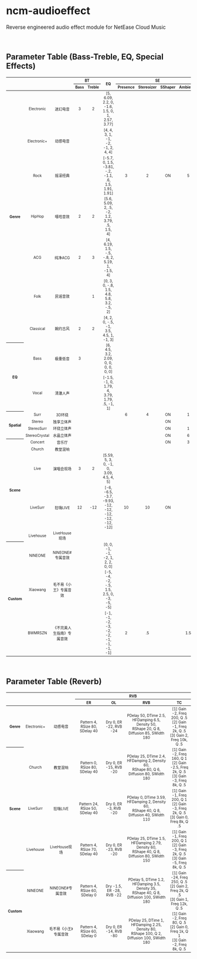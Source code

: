 # ncm-audioeffect
Reverse engineered audio effect module for NetEase Cloud Music

<br>

## Parameter Table (Bass-Treble, EQ, Special Effects)

<table style="overflow-x:scroll">
    <style>
        table {
            font-size: 10px;
        }
        td {
            text-align: center;
        }
    </style>
    <thead>
        <tr>
            <th rowspan=2></th>
            <th rowspan=2></th>
            <th rowspan=2></th>
            <th colspan=2>BT</th>
            <th rowspan=2>EQ</th>
            <th colspan=4>SE</th>
        </tr>
        <tr>
            <th>Bass</th>
            <th>Treble</th>
            <th>Presence</th>
            <th>Stereoizer</th>
            <th>SShaper</th>
            <th>Ambience</th>
        </tr>
    </thead>
    <tbody>
        <tr>
            <th rowspan=7>Genre</th>
            <td>Electronic</td> <td>迷幻电音</td>
            <td>3</td> <td>2</td>
            <td>[5, 6.09, 2.2, 0, -1.6, 1.5, 0, 1, 2.57, 3.77]</td>
            <td></td> <td></td> <td></td> <td></td>
        </tr>
        <tr>
            <td>Electronic+</td> <td>动感电音</td>
            <td></td> <td></td>
            <td>[4, 4, 3, 1, -1, -2, -1, 2, 4, 4]</td>
            <td></td> <td></td> <td></td> <td></td>
        </tr>
        <tr>
            <td>Rock</td> <td>摇滚经典</td>
            <td></td> <td></td>
            <td>[-5.7, 0, 1.5, -3.81, -.2, -1.1, .6, 1.5, 1.91, 1.91]</td>
            <td>3</td> <td>2</td> <td>ON</td> <td>5</td>
        </tr>
        <tr>
            <td>HipHop</td> <td>嘻哈音效</td>
            <td>2</td> <td>2</td>
            <td>[5.6, 5.09, 2, .5, -2, 1.2, 3.79, .5, 1.5, 4]</td>
            <td></td> <td></td> <td></td> <td></td>
        </tr>
        <tr>
            <td>ACG</td> <td>纯净ACG</td>
            <td>2</td> <td>3</td>
            <td>[4, 6.19, 1.5, -.5, -.8, 2, 5.19, 1, -1.5, 4]</td>
            <td></td> <td></td> <td></td> <td></td>
        </tr>
        <tr>
            <td>Folk</td> <td>民谣音效</td>
            <td></td> <td>1</td>
            <td>[0, 3, 0, -.8, 1.5, 4.8, 5.8, 3.2, -.5, 2]</td>
            <td></td> <td></td> <td></td> <td></td>
        </tr>
        <tr>
            <td>Classical</td> <td>婉约古风</td>
            <td>2</td> <td>2</td>
            <td>[4, 2, 0, -.5, -1, 3.5, 4.5, 1, -1, 3]</td>
            <td></td> <td></td> <td></td> <td></td>
        </tr>
        <tr>
            <th rowspan=2>EQ</th>
            <td>Bass</td> <td>极重低音</td>
            <td>3</td> <td></td>
            <td>[6, 4.5, 3.2, 2.09, 0, 0, 0, 0, 0, 0]</td>
            <td></td> <td></td> <td></td> <td></td>
        </tr>
        <tr>
            <td>Vocal</td> <td>清澈人声</td>
            <td></td> <td></td>
            <td>[-1.5, -1, 0, 1.79, 4, 3.79, 1.79, .5, -1, 1]</td>
            <td></td> <td></td> <td></td> <td></td>
        </tr>
        <tr>
            <th rowspan=4>Spatial</th>
            <td>Surr</td> <td>3D环绕</td>
            <td></td> <td></td> <td></td>
            <td>6</td> <td>4</td> <td>ON</td> <td>1</td>
        </tr>
        <tr>
            <td>Stereo</td> <td>独享立体声</td>
            <td></td> <td></td> <td></td>
            <td></td> <td></td> <td>ON</td> <td></td>
        </tr>
        <tr>
            <td>StereoSurr</td> <td>环绕立体声</td>
            <td></td> <td></td> <td></td>
            <td></td> <td></td> <td>ON</td> <td>1</td>
        </tr>
        <tr>
            <td>StereoCrystal</td> <td>水晶立体声</td>
            <td></td> <td></td> <td></td>
            <td></td> <td></td> <td>ON</td> <td>6</td>
        </tr>
        <tr>
            <th rowspan=5>Scene</th>
            <td>Concert</td> <td>音乐厅</td>
            <td></td> <td></td> <td></td>
            <td></td> <td></td> <td>ON</td> <td>3</td>
        </tr>
        <tr>
            <td>Church</td> <td>教堂混响</td>
            <td></td> <td></td>
            <td></td>
            <td></td> <td></td> <td></td> <td></td>
        </tr>
        <tr>
            <td>Live</td> <td>演唱会现场</td>
            <td>3</td> <td>2</td>
            <td>[5.59, 5, 3, 0, -1, 0, 3.09, 4.5, 4, 5]</td>
            <td></td> <td></td> <td></td> <td></td>
        </tr>
        <tr>
            <td>LiveSurr</td> <td>狂嗨LIVE</td>
            <td>12</td> <td>-12</td>
            <td>[-6, -6.5, -3.7, -9.93, -12, -12, -12, -12, -12, -12]</td>
            <td>10</td> <td>10</td> <td>ON</td> <td></td>
        </tr>
        <tr>
            <td>Livehouse</td> <td>LiveHouse现场</td>
            <td></td> <td></td>
            <td></td>
            <td></td> <td></td> <td></td> <td></td>
        </tr>
        <tr>
            <th rowspan=3>Custom</th>
            <td>NINEONE</td> <td>NINEONE#专属音效</td>
            <td></td> <td></td>
            <td>[0, 0, -1, -1, -2, 1, 2, 2, 0, 0]</td>
            <td></td> <td></td> <td></td> <td></td>
        </tr>
        <tr>
            <td>Xiaowang</td> <td>毛不易《小王》专属音效</td>
            <td></td> <td></td>
            <td>[-5, -4, -2, -.5, 1.5, 2.5, 0, -3, -5, -5]</td>
            <td></td> <td></td> <td></td> <td></td>
        </tr>
        <tr>
            <td>BWMRSZN</td> <td>《不完美人生指南》专属音效</td>
            <td></td> <td></td>
            <td>[-1, -1, -2, -3, -2, -2, -1, -1, -1, -1]</td>
            <td>2</td> <td>.5</td> <td></td> <td>1.5</td>
        </tr>
    </tbody>
</table>

<br>

## Parameter Table (Reverb)

<table style="overflow-x:scroll">
    <style>
        table {
            font-size: 10px;
        }
    </style>
    <thead>
        <tr>
            <th rowspan=2></th>
            <th rowspan=2></th>
            <th rowspan=2></th>
            <th colspan=4>RVB</th>
        </tr>
        <tr>
            <th>ER</th>
            <th>OL</th>
            <th>RVB</th>
            <th>TC</th>
        </tr>
    </thead>
    <tbody>
        <tr>
            <th rowspan=1>Genre</th>
            <td>Electronic+</td> <td>动感电音</td>
            <td>Pattern 4, RSize 80, SDelay 40</td>
            <td>Dry 0, ER -22, RVB -24</td>
            <td>
                PDelay 50, DTime 2.5, HFDamping 6.5, Density 50,<br>
                RShape 20, Q 8, Diffusion 85, SWidth 180
            </td>
            <td>
                [1] Gain -2, Freq 200, Q .5<br>
                [2] Gain -1, Freq 2k, Q .5<br>
                [3] Gain 2, Freq 10k, Q .5
            </td>
        </tr>
        <tr>
            <th rowspan=3>Scene</th>
            <td>Church</td> <td>教堂混响</td>
            <td>Pattern 0, RSize 80, SDelay 40</td>
            <td>Dry 0, ER -15, RVB -20</td>
            <td>
                PDelay 25, DTime 2.4, HFDamping 2, Density 60,<br>
                RShape 80, Q 6, Diffusion 80, SWidth 180
            </td>
            <td>
                [1] Gain -2, Freq 160, Q 1<br>
                [2] Gain -2.5, Freq 2k, Q .5<br>
                [3] Gain -3, Freq 8k, Q .5
            </td>
        </tr>
        <tr>
            <td>LiveSurr</td> <td>狂嗨LIVE</td>
            <td>Pattern 24, RSize 50, SDelay 40</td>
            <td>Dry 0, ER -3, RVB -20</td>
            <td>
                PDelay 0, DTime 3.59, HFDamping 2, Density 60,<br>
                RShape 40, Q 8, Diffusion 40, SWidth 110
            </td>
            <td>
                [1] Gain -1, Freq 200, Q 1<br>
                [2] Gain -3, Freq 2k, Q .5<br>
                [3] Gain 0, Freq 8k, Q .5
            </td>
        </tr>
        <tr>
            <td>Livehouse</td> <td>LiveHouse现场</td>
            <td>Pattern 4, RSize 70, SDelay 40</td>
            <td>Dry 0, ER -23, RVB -20</td>
            <td>
                PDelay 25, DTime 1.5, HFDamping 2.79, Density 60,<br>
                RShape 40, Q 8, Diffusion 80, SWidth 150
            </td>
            <td>
                [1] Gain -1, Freq 200, Q 1<br>
                [2] Gain -3, Freq 2k, Q .5<br>
                [3] Gain -5, Freq 8k, Q .5
            </td>
        </tr>
        <tr>
            <th rowspan=2>Custom</th>
            <td>NINEONE</td> <td>NINEONE#专属音效</td>
            <td>Pattern 4, RSize 60, SDelay 0</td>
            <td>Dry -1.5, ER -28, RVB -22</td>
            <td>
                PDelay 5, DTime 1.2, HFDamping 3.5, Density 35,<br>
                RShape 40, Q 8, Diffusion 100, SWidth 180
            </td>
            <td>
                [1] Gain -24, Freq 250, Q .5<br>
                [2] Gain 2, Freq 2k, Q .5<br>
                [3] Gain 1, Freq 12k, Q .5
            </td>
        </tr>
        <tr>
            <td>Xiaowang</td> <td>毛不易《小王》专属音效</td>
            <td>Pattern 4, RSize 60, SDelay 0</td>
            <td>Dry 0, ER -14, RVB -80</td>
            <td>
                PDelay 25, DTime 1, HFDamping 2.25, Density 80,<br>
                RShape 100, Q 2, Diffusion 100, SWidth 180
            </td>
            <td>
                [1] Gain -2, Freq 80, Q .5<br>
                [2] Gain 0, Freq 1k, Q 1<br>
                [3] Gain -2, Freq 8k, Q .5
            </td>
        </tr>
    </tbody>
</table>
